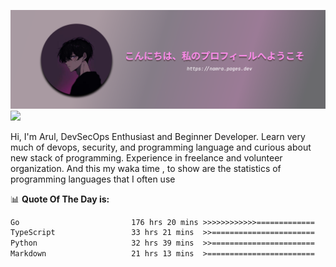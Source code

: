 ![banner](.github/profile-markdown.png)
<img src="https://user-images.githubusercontent.com/73097560/115834477-dbab4500-a447-11eb-908a-139a6edaec5c.gif"></p>

Hi, I'm Arul, DevSecOps Enthusiast and Beginner Developer. Learn very much of devops, security, and programming language and curious about new stack of programming. Experience in freelance and volunteer organization. And this my waka time , to show are the statistics of programming languages that I often use

📊 **Quote Of The Day is:**
<!--START_SECTION:waka-->

```txt
Go                         176 hrs 20 mins >>>>>>>>>>>>=============   47.20 %
TypeScript                 33 hrs 21 mins  >>=======================   08.93 %
Python                     32 hrs 39 mins  >>=======================   08.74 %
Markdown                   21 hrs 13 mins  >========================   05.68 %
```

<!--END_SECTION:waka-->
